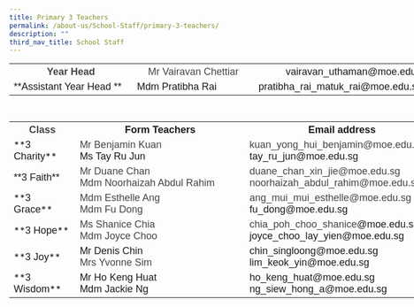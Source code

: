 ```yaml
---
title: Primary 3 Teachers
permalink: /about-us/School-Staff/primary-3-teachers/
description: ""
third_nav_title: School Staff
---
```

<table class="iveo_table ives_tab_simple ive_eobj_center" style="width: 817.531px; height: 89px;">

<tbody>

<tr>

<th style="width: 225px;"><font size="4" face="arial, sans-serif"><font color="#444444">Year Head</font></font></th>

<th style="width: 224px;"><font face="arial, sans-serif" size="4" color="#444444" style="font-weight: normal;">Mr Vairavan Chettiar</font><span style="font-weight: normal;"></span></th>

<th style="width: 368px;"><font size="4" face="arial, sans-serif" style="font-weight: normal;">vairavan_uthaman@moe.edu.sg</font><span style="font-weight: normal;"></span></th>

</tr>

<tr>

<td><font size="4" face="arial, sans-serif">**Assistant Year Head **</font></td>

<td><font face="arial, sans-serif" size="4">Mdm Pratibha Rai</font></td>

<td><font face="arial, sans-serif" size="4">pratibha_rai_matuk_rai@moe.edu.sg</font></td>

</tr>

</tbody>

</table>

<table class="iveo_table ives_tab_simple ive_eobj_center" style="width: 777.05px; height: 396px;">

<tbody>

<tr>

<th style="width: 107px;"><font size="4" face="arial, sans-serif"><font color="#444444">Class</font></font></th>

<th style="width: 332px;"><font face="arial, sans-serif" size="4">Form Teachers</font></th>

<th style="width: 338px;"><font face="arial, sans-serif" size="4">Email address</font></th>

</tr>

<tr>

<td>**<font face="arial, sans-serif" size="4">3 Charity</font>**</td>

<td><font face="arial, sans-serif" color="#444444" size="4"><span lang="EN-SG" class="" style="">Mr Benjamin Kuan  
</span></font><font face="arial, sans-serif" size="4"><br>Ms Tay Ru Jun</font><font face="arial, sans-serif" color="#444444" size="4"><span lang="EN-SG" class="" style="">  
</span></font></td>

<td><font face="arial, sans-serif" size="4"><font color="#444444"><span lang="EN-SG" style="line-height: 107%; line-height: 107%;"></span>kuan_yong_hui_benjamin@moe.edu.sg  
</font></font><font size="4" face="arial, sans-serif"><br>tay_ru_jun@moe.edu.sg</font></td>

</tr>

<tr>

<td><font face="arial, sans-serif" size="4">**3 Faith**  
</font></td>

<td><font face="arial, sans-serif" color="#444444" size="4">Mr Duane Chan 
<br>Mdm Noorhaizah Abdul Rahim  
</font></td>

<td><font face="arial, sans-serif" size="4"><font color="#444444">duane_chan_xin_jie@moe.edu.sg  
<br>noorhaizah_abdul_rahim@moe.edu.sg</font>  
</font></td>

</tr>

<tr>

<td>**<font face="arial, sans-serif" size="4">3 Grace</font>**</td>

<td><font face="arial, sans-serif" color="#444444" size="4"><span lang="EN-SG" style="line-height: 107%;"></span><span lang="EN-SG" class="" style="">Mdm Esthelle Ang</span>  
<span lang="EN-SG" style="line-height: 107%;"></span><span lang="EN-SG" class="" style=""><br>Mdm Fu Dong</span>  
</font></td>

<td><font face="arial, sans-serif" size="4"><font color="#444444"><span lang="EN-SG" style="line-height: 107%; line-height: 107%;"></span>ang_mui_mui_esthelle@moe.edu.sg  
</font><br>fu_dong@moe.edu.sg  
</font></td>

</tr>

<tr>

<td>**<font face="arial, sans-serif" size="4">3 Hope</font>**</td>

<td><font face="arial, sans-serif" color="#444444" size="4">Ms Shanice Chia  
<span lang="EN-SG" class="" style=""></span><br>Mdm Joyce Choo  
</font></td>

<td><font face="arial, sans-serif" size="4"><font color="#444444">chia_poh_choo_shanice</font></font><font face="arial, sans-serif" size="4">@moe.edu.sg</font><font face="arial, sans-serif" size="4"><br>joyce_choo_lay_yien@moe.edu.sg  
</font></td>

</tr>

<tr>

<td>**<font face="arial, sans-serif" size="4">3 Joy</font>**</td>

<td><font face="arial, sans-serif" size="4">Mr Denis Chin<font color="#444444">  
<span lang="EN-SG" class="" style=""></span><br>Mrs Yvonne Sim  
</font></font></td>

<td><font face="arial, sans-serif" size="4">chin_singloong@moe.edu.sg</font><font face="arial, sans-serif" size="4"><font color="#444444"><span lang="EN-SG" style="line-height: 107%; line-height: 107%;"></span>  
</font><br>lim_keok_yin@moe.edu.sg  
</font></td>

</tr>

<tr>

<td>**<font face="arial, sans-serif" size="4">3 Wisdom</font>**</td>

<td><font size="4" face="arial, sans-serif">Mr Ho Keng Huat<font color="#000000"><span lang="EN-SG" class="" style=""><span lang="EN-SG" class="" style="">  
</span></span></font><br>Mdm Jackie Ng</font></td>

<td><font size="4" face="arial, sans-serif">ho_keng_huat@moe.edu.sg<br>ng_siew_hong_a@moe.edu.sg</font></td>

</tr>

</tbody>

</table>